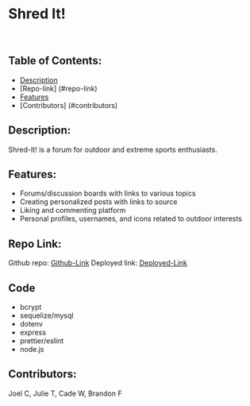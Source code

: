 
# Shred It!

<img scr="./images/.screenshot.png">
<img scr="./images/.screenshot(2).png">
<img scr="./images/.screenshot(3).png">



## Table of Contents:
 - [Description](#description)
 - [Repo-link] (#repo-link)
 - [Features](#features)
 - [Contributors] (#contributors)


## Description:
Shred-It! is a forum for outdoor and extreme sports enthusiasts.

## Features:
- Forums/discussion boards with links to various topics
- Creating personalized posts with links to source
- Liking and commenting platform
- Personal profiles, usernames, and icons related to outdoor interests

## Repo Link:
Github repo: [Github-Link](https://github.com/joelcutler/group-project-2pp.com)
Deployed link: [Deployed-Link](https://shred-it.herokua) 


## Code
- bcrypt
- sequelize/mysql
- dotenv
- express
- prettier/eslint
- node.js

## Contributors:
Joel C, Julie T, Cade W, Brandon F
